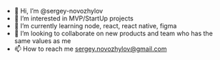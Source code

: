 - 👋 Hi, I’m @sergey-novozhylov
- 👀 I’m interested in MVP/StartUp projects
- 🌱 I’m currently learning node, react, react native, figma
- 💞️ I’m looking to collaborate on new products and team who has the same values as me
- 📫 How to reach me sergey.novozhylov@gmail.com

<!---
sergey-novozhylov/sergey-novozhylov is a ✨ special ✨ repository because its `README.md` (this file) appears on your GitHub profile.
You can click the Preview link to take a look at your changes.
--->
